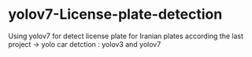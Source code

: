 # yolov7-License-plate-detection
Using yolov7 for detect license plate for Iranian plates according the last project -> yolo car detction : yolov3 and yolov7
